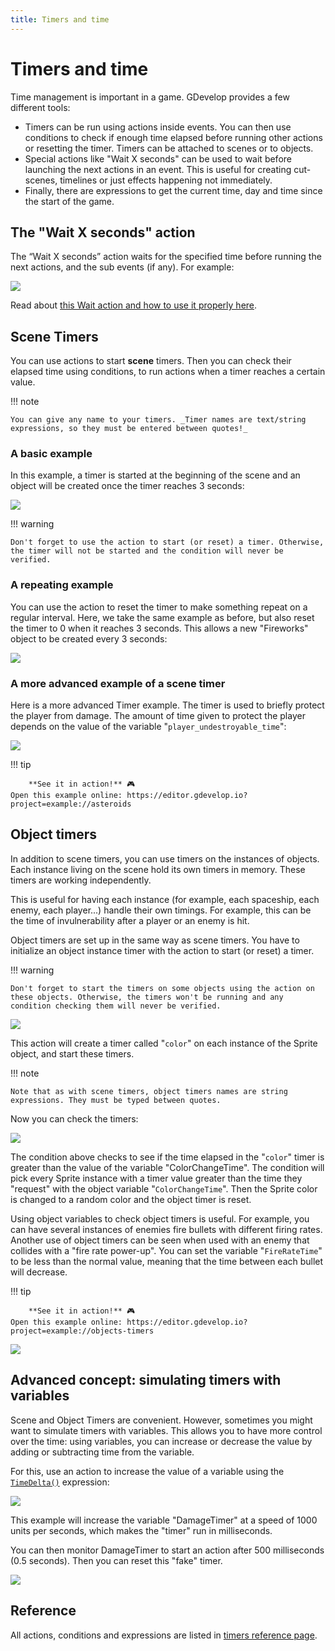 ```yaml
---
title: Timers and time
---
```

# Timers and time

Time management is important in a game. GDevelop provides a few different tools:

* Timers can be run using actions inside events. You can then use conditions to check if enough time elapsed before running other actions or resetting the timer. Timers can be attached to scenes or to objects.
* Special actions like "Wait X seconds" can be used to wait before launching the next actions in an event. This is useful for creating cut-scenes, timelines or just effects happening not immediately.
* Finally, there are expressions to get the current time, day and time since the start of the game.

## The "Wait X seconds" action

The “Wait X seconds” action waits for the specified time before running the next actions, and the sub events (if any). For example:

![](/gdevelop5/all-features/timers-and-time/pasted/20220519-142810.png)

Read about [this Wait action and how to use it properly here](/gdevelop5/all-features/timers-and-time/wait-action).

## Scene Timers

You can use actions to start **scene** timers. Then you can check their elapsed time using conditions, to run actions when a timer reaches a certain value.

!!! note

    You can give any name to your timers. _Timer names are text/string expressions, so they must be entered between quotes!_

### A basic example

In this example, a timer is started at the beginning of the scene and an object will be created once the timer reaches 3 seconds:

![](/gdevelop5/all-features/timers/pasted/20220122-161745.png)

!!! warning

    Don't forget to use the action to start (or reset) a timer. Otherwise, the timer will not be started and the condition will never be verified.

### A repeating example

You can use the action to reset the timer to make something repeat on a regular interval. Here, we take the same example as before, but also reset the timer to 0 when it reaches 3 seconds. This allows a new "Fireworks" object to be created every 3 seconds:

![](/gdevelop5/all-features/timers/pasted/20220122-162310.png)

### A more advanced example of a scene timer

Here is a more advanced Timer example. The timer is used to briefly protect the player from damage.  The amount of time given to protect the player depends on the value of the variable "`player_undestroyable_time`":

![](/gdevelop5/all-features/timer-and-variable.png)

!!! tip

        **See it in action!** 🎮
    Open this example online: https://editor.gdevelop.io?project=example://asteroids

## Object timers

In addition to scene timers, you can use timers on the instances of objects. Each instance living on the scene hold its own timers in memory. These timers are working independently.

This is useful for having each instance (for example, each spaceship, each enemy, each player...) handle their own timings. For example, this can be the time of invulnerability after a player or an enemy is hit.

Object timers are set up in the same way as scene timers. You have to initialize an object instance timer with the action to start (or reset) a timer.

!!! warning

    Don't forget to start the timers on some objects using the action on these objects. Otherwise, the timers won't be running and any condition checking them will never be verified.

![](/gdevelop5/all-features/timers/pasted/20220122-163715.png)

This action will create a timer called "`color`" on each instance of the Sprite object, and start these timers.

!!! note

    Note that as with scene timers, object timers names are string expressions. They must be typed between quotes.

Now you can check the timers:

![](/gdevelop5/all-features/timers/pasted/20220122-163842.png)

The condition above checks to see if the time elapsed in the "`color`" timer is greater than the value of the variable "ColorChangeTime". The condition will pick every Sprite instance with a timer value greater than the time they "request" with the object variable "`ColorChangeTime`". Then the Sprite color is changed to a random color and the object timer is reset.

Using object variables to check object timers is useful. For example, you can have several instances of enemies fire bullets with different firing rates. Another use of object timers can be seen when used with an enemy that collides with a "fire rate power-up". You can set the variable "`FireRateTime`" to be less than the normal value, meaning that the time between each bullet will decrease.

!!! tip

        **See it in action!** 🎮
    Open this example online: https://editor.gdevelop.io?project=example://objects-timers

![](/gdevelop5/all-features/fireratetimerexamplenew.png)

## Advanced concept: simulating timers with variables

Scene and Object Timers are convenient. However, sometimes you might want to simulate timers with variables. This allows you to have more control over the time: using variables, you can increase or decrease the value by adding or subtracting time from the variable.

For this, use an action to increase the value of a variable using the [`TimeDelta()`](/gdevelop5/events#timedelta) expression:

![](/gdevelop5/all-features/increase-variable-timer.png)

This example will increase the variable "DamageTimer" at a speed of 1000 units per seconds, which makes the "timer" run in milliseconds.

You can then monitor DamageTimer to start an action after 500 milliseconds (0.5 seconds). Then you can reset this "fake" timer.

![](/gdevelop5/all-features/reset-variable-timer.png)

## Reference

All actions, conditions and expressions are listed in [timers reference page](/gdevelop5/all-features/timers-and-time/reference/).